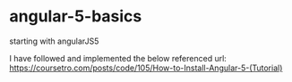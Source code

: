 # angular-5-basics
starting with angularJS5

I have followed and implemented the below referenced url:
https://coursetro.com/posts/code/105/How-to-Install-Angular-5-(Tutorial)
